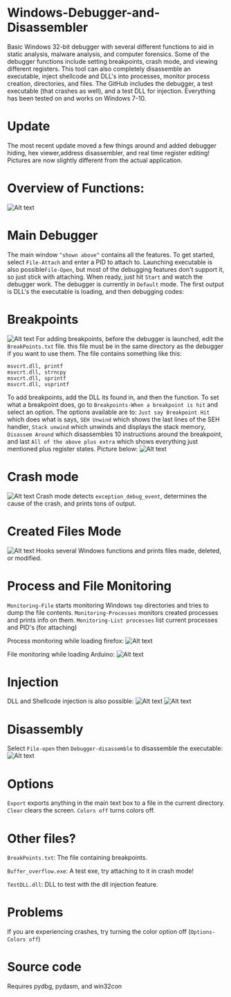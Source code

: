 # Windows-Debugger-and-Disassembler
Basic Windows 32-bit debugger with several different functions to aid in static analysis, malware analysis, and computer forensics. 
Some of the debugger functions include setting breakpoints, crash mode, and viewing different registers. 
This tool can also completely disassemble an executable, inject shellcode and DLL's into processes, monitor process creation, directories, and files.
The GitHub includes the debugger, a test executable (that crashes as well), and a test DLL for injection. Everything has been tested on and works on Windows 7-10.
# Update
The most recent update moved a few things around and added debugger hiding, hex viewer,address disassembler, and real time register editing! Pictures are now slightly different from the actual application.
# Overview of Functions:

![Alt text](images/img1.PNG?raw=true "Screenshot")
# Main Debugger
The main window `^shown above^` contains all the features. To get started, select `File-Attach` and enter a PID to attach to.
Launching executable is also possible`File-Open`, but most of the debugging features don't support it, so just stick with attaching.
When ready, just hit `Start` and watch the debugger work. The debugger is currently in `Default` mode. The first output is DLL's the executable is loading, and then debugging codes:

# Breakpoints
![Alt text](images/imgBreakPoints.PNG?raw=true "Screenshot")
For adding breakpoints, before the debugger is launched, edit the `BreakPoints.txt` file. this file must be in the same directory as the debugger if you want to use them.
The file contains something like this:

```
msvcrt.dll, printf
msvcrt.dll, strncpy
msvcrt.dll, sprintf
msvcrt.dll, vsprintf
```
To add breakpoints, add the DLL its found in, and then the function. To set what a breakpoint does, go to `Breakpoints-When a breakpoint is hit` and select an option.
The options available are to: `Just say Breakpoint Hit` which does what is says, `SEH Unwind` which shows the last lines of the SEH handler, `Stack unwind` which unwinds and displays the stack memory, `Disassem Around` which disassembles 10 instructions around the breakpoint, and last `All of the above plus extra` which shows everything just mentioned plus register states. Picture below:
![Alt text](images/imgBreakpoint2.PNG?raw=true "Screenshot")
# Crash mode
![Alt text](images/imgCrashmode.PNG?raw=true "Screenshot")
Crash mode detects `exception_debug_event`, determines the cause of the crash, and prints tons of output.
# Created Files Mode
![Alt text](images/imgCreatedFiles.PNG?raw=true "Screenshot")
Hooks several Windows functions and prints files made, deleted, or modified.
# Process and File Monitoring
`Monitoring-File` starts monitoring Windows `tmp` directories and tries to dump the file contents. `Monitoring-Processes` monitors created processes and prints info on them. `Monitoring-List processes` list current processes and PID's (for attaching)

Process monitoring while loading firefox:
![Alt text](images/imgProcessMon.PNG?raw=true "Screenshot")

File monitoring while loading Arduino:
![Alt text](images/imgFilemon.PNG?raw=true "Screenshot")
# Injection
DLL and Shellcode injection is also possible:
![Alt text](images/imgDllinjection.PNG?raw=true "Screenshot")
![Alt text](images/imgShellcode.PNG?raw=true "Screenshot")
# Disassembly
Select `File-open` then `Debugger-disassemble` to disassemble the executable:
![Alt text](images/img2.PNG?raw=true "Screenshot")
# Options
`Export` exports anything in the main text box to a file in the current directory. `Clear` clears the screen. `Colors off` turns colors off.
# Other files?
`BreakPoints.txt`: The file containing breakpoints.

`Buffer_overflow.exe`: A test exe, try attaching to it in crash mode!

`TestDLL.dll`: DLL to test with the dll injection feature.
# Problems
If you are experiencing crashes, try turning the color option off (`Options-Colors off`)

# Source code
Requires pydbg, pydasm, and win32con
